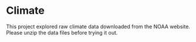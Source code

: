 # Climate

This project explored raw climate data downloaded from the NOAA website. Please unzip the data files before trying it out.
